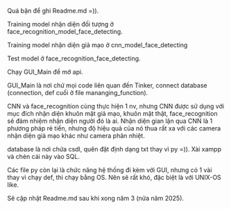 Quá bận để ghi Readme.md =)).

Training model nhận diện đối tượng ở face_recognition_model_face_detecting.

Training model nhận diện giả mạo ở cnn_model_face_detecting

Test model ở face_recognition_face_detecting.

Chạy GUI_Main để mở api.

GUI_Main là nơi chứ mọi code liên quan đến Tinker, connect database (connection, def cuối ở file mananging_function).

CNN và face_recognition cùng thực hiện 1 nv, nhưng CNN được sử dụng với mục đích nhận diện khuôn mặt giả mạo, khuôn mặt thật, face_recognition sẽ đảm nhiệm nhận diện người đó là ai. Nhận diện gian lận qua CNN là 1 phương pháp rẻ tiền, nhưng độ hiệu quả của nó thua rất xa với các camera nhận diện giả mạo khác như camera phân nhiệt.

database là nơi chứa csdl, quên đặt định dạng txt thay vì py =)). Xài xampp và chèn cái này vào SQL.

Các file py còn lại là chức năng hệ thống đi kèm với GUI, nhưng có 1 vài thay vì chạy def, thì chạy bằng OS. Nên sẽ rất khó, đặc biệt là với UNIX-OS like.

Sẽ cập nhật Readme.md sau khi xong năm 3 (nửa năm 2025).
